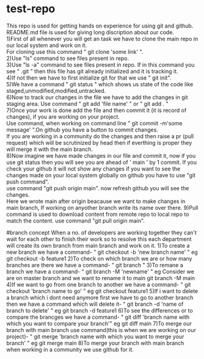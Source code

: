 # test-repo
This repo is used for getting hands on experience for using git and github.
<br>
README.md file is used for giving long discription about our code.<br>
1)First of all whenever you will get an task we have to clone the main repo in our local system and work on it.<br>
For cloning use this command " git clone 'some link' ".<br>
2)Use "ls" command to see files present in repo.<br>
3)Use "ls -a" command to see files present in repo. If in this command you see " .git " then this file has git already initialized and it is tracking it.<br>
4)If not then we have to first initialize git for that we use " git init".<br>
5)We have a command " git status " which shows us state of the code like staged,unmodified,modified,untracked.<br>
6)Now to track our changes in the file we have to add the changes in git staging area. Use command " git add 'file name' " or " git add . "<br>
7)Once your work is done add the file and then commit it (it is record of changes), if you are working on your project.<br>
Use command, when working on command line " git commit -m'some message' ".On github you have a button to commit changes. <br>
If you are working in a community do the changes and then raise a pr (pull request) which will be scrutinized by head then if everthing is proper they will merge it with the main branch.<br>
8)Now imagine we have made changes in our file and commit it, now if you use git status then you will see you are ahead of ' main ' by 1 commit. If you check your github it will not show any changes if you want to see the changes made on your local system globally on github you have to use "git push command".<br>
use command "git push origin main". now refresh github you will see the changes.<br>
Here we wrote main after origin beacause we want to make changes in main branch,
If working on anyother branch write its name over there.
9)Pull command is used to download content from remote repo to local repo to match the content.
use command "git pull origin main".

#branch concept
When a no. of developers are working together they can't wait for each other to finish their work so to resolve this each department will create its own branch from main branch and work on it.
1)To create a new branch we have a command-
" git checkout -b 'new branch name' " 
eg git checkout -b feature1
2)To check on which branch we are or how many branches are there we have a command-
" git branch "
3)To remane a branch we have a command-
" git branch -M 'newname' "
eg Consider we are on master branch and we want to rename it to main
   git branch -M main
4)If we want to go from one branch to another we have a command-
" git checkout 'branch name to go' "
eg git checkout feature1
5)If i want to delete a branch which i dont need anymore first we have to go to another branch then we have a command which will delete it-
" git branch -d 'name of branch to delete' "
eg git branch -d feature1
6)To see the differences or to compare the brancges we have a command-
" git diff 'branch name with which you want to compare your branch'"
eg git diff main
7)To merge our branch with main branch use command(this is when we are working on our project)-
" git merge 'branch name with which you want to merge your branch' " 
eg git merge main
8)To merge your branch with main branch when working in a community we use github for it.
